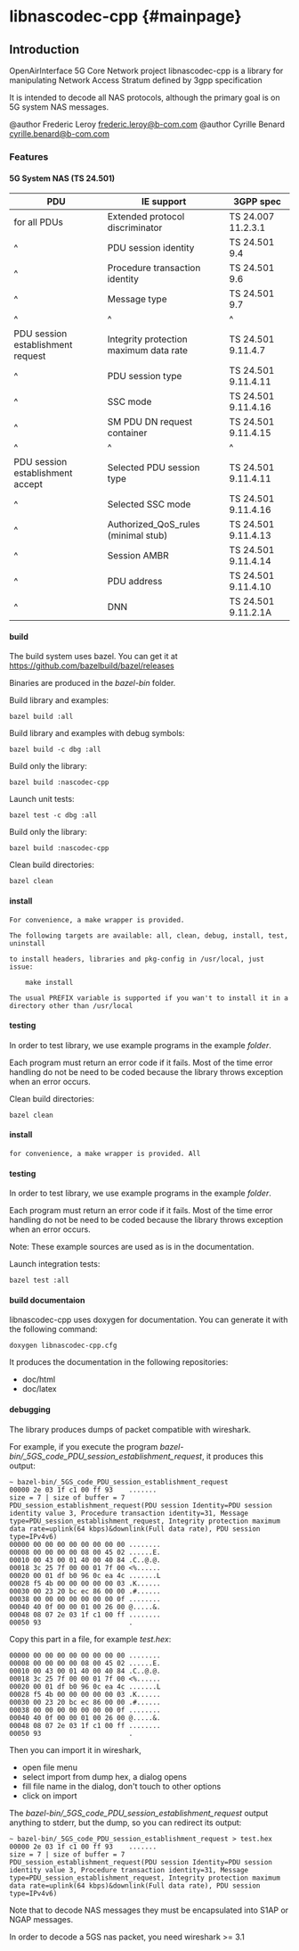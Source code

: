 libnascodec-cpp                         {#mainpage}
===============

Introduction
------------

OpenAirInterface 5G Core Network project
libnascodec-cpp is a library for manipulating Network Access Stratum defined by 3gpp specification

It is intended to decode all NAS protocols, although the primary goal is on 5G system NAS messages.

@author Frederic Leroy <frederic.leroy@b-com.com>
@author Cyrille Benard <cyrille.benard@b-com.com>

### Features

#### 5G System NAS (TS 24.501)

PDU                               | IE support                              | 3GPP spec
--------------------------------- | --------------------------------------- | --------------------
for all PDUs                      | Extended protocol discriminator         | TS 24.007 11.2.3.1
^                                 | PDU session identity                    | TS 24.501 9.4
^                                 | Procedure transaction identity          | TS 24.501 9.6
^                                 | Message type                            | TS 24.501 9.7
^                                 | ^                                       | ^
PDU session establishment request | Integrity protection maximum data rate  | TS 24.501 9.11.4.7
^                                 | PDU session type                        | TS 24.501 9.11.4.11
^                                 | SSC mode                                | TS 24.501 9.11.4.16
^                                 | SM PDU DN request container             | TS 24.501 9.11.4.15
^                                 | ^                                       | ^
PDU session establishment accept  | Selected PDU session type               | TS 24.501 9.11.4.11
^                                 | Selected SSC mode                       | TS 24.501 9.11.4.16
^                                 | Authorized_QoS_rules (minimal stub)     | TS 24.501 9.11.4.13
^                                 | Session AMBR                            | TS 24.501 9.11.4.14
^                                 | PDU address                             | TS 24.501 9.11.4.10
^                                 | DNN                                     | TS 24.501 9.11.2.1A


#### build

The build system uses bazel. You can get it at https://github.com/bazelbuild/bazel/releases

Binaries are produced in the *bazel-bin* folder.

Build library and examples:

    bazel build :all

Build library and examples with debug symbols:

    bazel build -c dbg :all

Build only the library:

    bazel build :nascodec-cpp

Launch unit tests:

    bazel test -c dbg :all

Build only the library:

    bazel build :nascodec-cpp

Clean build directories:

    bazel clean

#### install

    For convenience, a make wrapper is provided.

    The following targets are available: all, clean, debug, install, test, uninstall

    to install headers, libraries and pkg-config in /usr/local, just issue:

        make install

    The usual PREFIX variable is supported if you wan't to install it in a
    directory other than /usr/local

#### testing

In order to test library, we use example programs in the example *folder*.

Each program must return an error code if it fails.
Most of the time error handling do not be need to be coded because the library throws exception when an error occurs.


Clean build directories:

    bazel clean

#### install

    for convenience, a make wrapper is provided. All

#### testing

In order to test library, we use example programs in the example *folder*.

Each program must return an error code if it fails.
Most of the time error handling do not be need to be coded because the library throws exception when an error occurs.

Note: These example sources are used as is in the documentation.

Launch integration tests:

    bazel test :all

#### build documentaion

libnascodec-cpp uses doxygen for documentation.
You can generate it with the following command:

    doxygen libnascodec-cpp.cfg

It produces the documentation in the following repositories:

- doc/html
- doc/latex

#### debugging

The library produces dumps of packet compatible with wireshark.

For example, if you execute the program *bazel-bin/_5GS_code_PDU_session_establishment_request*, it produces this output:

```
~ bazel-bin/_5GS_code_PDU_session_establishment_request
00000 2e 03 1f c1 00 ff 93    .......
size = 7 | size of buffer = 7
PDU_session_establishment_request(PDU session Identity=PDU session identity value 3, Procedure transaction identity=31, Message type=PDU_session_establishment_request, Integrity protection maximum data rate=uplink(64 kbps)&downlink(Full data rate), PDU session type=IPv4v6)
00000 00 00 00 00 00 00 00 00 ........
00008 00 00 00 00 08 00 45 02 ......E.
00010 00 43 00 01 40 00 40 84 .C..@.@.
00018 3c 25 7f 00 00 01 7f 00 <%......
00020 00 01 df b0 96 0c ea 4c .......L
00028 f5 4b 00 00 00 00 00 03 .K......
00030 00 23 20 bc ec 86 00 00 .#......
00038 00 00 00 00 00 00 00 0f ........
00040 40 0f 00 00 01 00 26 00 @.....&.
00048 08 07 2e 03 1f c1 00 ff ........
00050 93                      .
```

Copy this part in a file, for example *test.hex*:

```
00000 00 00 00 00 00 00 00 00 ........
00008 00 00 00 00 08 00 45 02 ......E.
00010 00 43 00 01 40 00 40 84 .C..@.@.
00018 3c 25 7f 00 00 01 7f 00 <%......
00020 00 01 df b0 96 0c ea 4c .......L
00028 f5 4b 00 00 00 00 00 03 .K......
00030 00 23 20 bc ec 86 00 00 .#......
00038 00 00 00 00 00 00 00 0f ........
00040 40 0f 00 00 01 00 26 00 @.....&.
00048 08 07 2e 03 1f c1 00 ff ........
00050 93                      .
```

Then you can import it in wireshark,
- open file menu
- select import from dump hex, a dialog opens
- fill file name in the dialog, don't touch to other options
- click on import

The *bazel-bin/_5GS_code_PDU_session_establishment_request* output anything to stderr, but the dump, so you can redirect its output:

```
~ bazel-bin/_5GS_code_PDU_session_establishment_request > test.hex
00000 2e 03 1f c1 00 ff 93    .......
size = 7 | size of buffer = 7
PDU_session_establishment_request(PDU session Identity=PDU session identity value 3, Procedure transaction identity=31, Message type=PDU_session_establishment_request, Integrity protection maximum data rate=uplink(64 kbps)&downlink(Full data rate), PDU session type=IPv4v6)
```

Note that to decode NAS messages they must be encapsulated into S1AP or NGAP messages.

In order to decode a 5GS nas packet, you need wireshark >= 3.1

